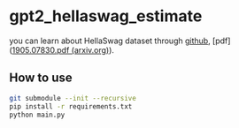 # gpt2_hellaswag_estimate

you can learn about HellaSwag dataset through [github](https://github.com/rowanz/hellaswag), [pdf]([1905.07830.pdf (arxiv.org)](https://arxiv.org/pdf/1905.07830.pdf)). 

## How to use

```bash
git submodule --init --recursive
pip install -r requirements.txt
python main.py
```